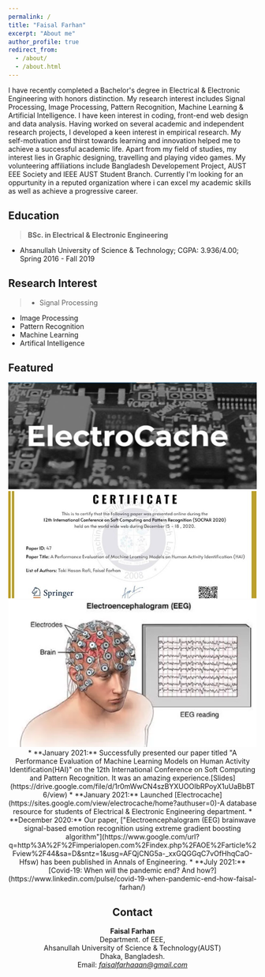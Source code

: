 ```yaml
---
permalink: /
title: "Faisal Farhan"
excerpt: "About me"
author_profile: true
redirect_from: 
  - /about/
  - /about.html
---
```


I have recently completed a Bachelor's degree in Electrical & Electronic Engineering with honors distinction. My research interest includes Signal Processing, Image Processing, Pattern Recognition, Machine Learning & Artificial Intelligence. I have keen interest in coding, front-end web design and data analysis. Having worked on several academic and independent research projects, I developed a keen interest in empirical research. My self-motivation and thirst towards learning and innovation helped me to achieve a successful academic life.
Apart from my field of studies, my interest lies in Graphic designing, travelling and playing video games. My volunteering affiliations include Bangladesh Developement Project, AUST EEE Society and IEEE AUST Student Branch.
Currently I'm looking for an oppurtunity in a reputed organization where i can excel my academic skills as well as achieve a progressive career.


Education
------

> **BSc. in Electrical & Electronic Engineering**          
  * Ahsanullah University of Science & Technology; 
    CGPA: 3.936/4.00;
    Spring 2016 - Fall 2019
  
 
 Research Interest
----
> * Signal Processing
  * Image Processing
  * Pattern Recognition
  * Machine Learning
  * Artifical Intelligence



Featured
-----
<center>
<img src="/images/ec.png" alt="Electrocache"> <img src="/images/hai.png" alt="HAI">
<img src="/images/2.png" alt="EEG"
</center>
  * **January 2021:** Successfully presented our paper titled "A Performance Evaluation of Machine Learning Models on Human Activity Identification(HAI)" on the 12th International Conference on Soft Computing and Pattern Recognition. It was an amazing experience.[Slides](https://drive.google.com/file/d/1r0mWwCN4szBYXUOOIbRPoyX1uUaBbBT6/view)
  * **January 2021:** Launched [Electrocache](https://sites.google.com/view/electrocache/home?authuser=0)-A database resource for students of Electrical & Electronic Engineering department.
  *  **December 2020:** Our paper, ["Electroencephalogram (EEG) brainwave signal-based emotion recognition using extreme gradient boosting algorithm"](https://www.google.com/url?q=http%3A%2F%2Fimperialopen.com%2Findex.php%2FAOE%2Farticle%2Fview%2F44&sa=D&sntz=1&usg=AFQjCNG5a-_xxGQGGqC7vOfHhqCaO-Hfsw) has been published in Annals of Engineering. 
  *   **July 2021:** [Covid-19: When will the pandemic end? And how?](https://www.linkedin.com/pulse/covid-19-when-pandemic-end-how-faisal-farhan/)
  
Contact
-----
  
**Faisal Farhan**\
Department. of EEE,\
Ahsanullah University of Science & Technology(AUST)\
Dhaka, Bangladesh.\
Email: *faisalfarhaaan@gmail.com* 

<br />


  
